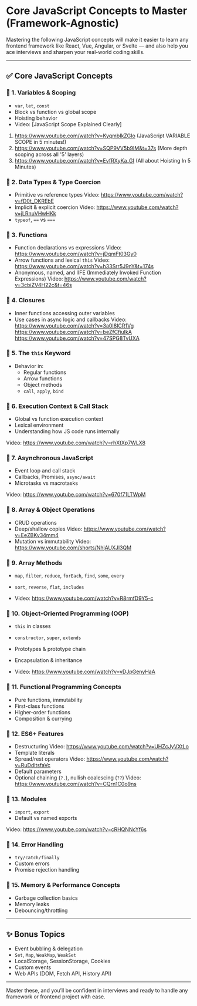 # Core JavaScript Concepts to Master (Framework-Agnostic)

Mastering the following JavaScript concepts will make it easier to learn any frontend framework like React, Vue, Angular, or Svelte — and also help you ace interviews and sharpen your real-world coding skills.

---

## ✅ Core JavaScript Concepts

### 🧠 1. Variables & Scoping
- `var`, `let`, `const`
- Block vs function vs global scope
- Hoisting behavior
- Video: [JavaScript Scope Explained Clearly]

1. https://www.youtube.com/watch?v=KyqmbIkZGIo (JavaScript VARIABLE SCOPE in 5 minutes!)
2. https://www.youtube.com/watch?v=SQP9VV5b9IM&t=37s (More depth scoping across all '5' layers)
3. https://www.youtube.com/watch?v=EvfRXyKa_GI (All about Hoisting In 5 Minutes)

### 🧠 2. Data Types & Type Coercion
- Primitive vs reference types 
Video: https://www.youtube.com/watch?v=fD0t_DKREbE
- Implicit & explicit coercion 
Video: https://www.youtube.com/watch?v=jLRnuVHwHKk
- `typeof`, `==` vs `===`

### 🧠 3. Functions
- Function declarations vs expressions
Video: https://www.youtube.com/watch?v=jDqmFt03Gy0
- Arrow functions and lexical `this`
Video: https://www.youtube.com/watch?v=h33Srr5J9nY&t=174s
- Anonymous, named, and IIFE (Immediately Invoked Function Expressions)
Video: https://www.youtube.com/watch?v=3cbiZV4H22c&t=46s

### 🧠 4. Closures
- Inner functions accessing outer variables
- Use cases in async logic and callbacks
Video: 
https://www.youtube.com/watch?v=3a0I8ICR1Vg
https://www.youtube.com/watch?v=beZfCfiuIkA
https://www.youtube.com/watch?v=47SPG8TvUXA

### 🧠 5. The `this` Keyword
- Behavior in:
  - Regular functions
  - Arrow functions
  - Object methods
  - `call`, `apply`, `bind`

### 🧠 6. Execution Context & Call Stack
- Global vs function execution context
- Lexical environment
- Understanding how JS code runs internally

Video: https://www.youtube.com/watch?v=rhXtXp7WLX8

### 🧠 7. Asynchronous JavaScript
- Event loop and call stack
- Callbacks, Promises, `async/await`
- Microtasks vs macrotasks

Video: https://www.youtube.com/watch?v=670f71LTWpM

### 🧠 8. Array & Object Operations
- CRUD operations
- Deep/shallow copies
Video:  https://www.youtube.com/watch?v=EeZBKv34mm4
- Mutation vs immutability
Video: https://www.youtube.com/shorts/NhjAUXJl3QM

### 🧠 9. Array Methods
- `map`, `filter`, `reduce`, `forEach`, `find`, `some`, `every`
- `sort`, `reverse`, `flat`, `includes`

- Video: https://www.youtube.com/watch?v=R8rmfD9Y5-c

### 🧠 10. Object-Oriented Programming (OOP)
- `this` in classes
- `constructor`, `super`, `extends`
- Prototypes & prototype chain
- Encapsulation & inheritance

- Video: https://www.youtube.com/watch?v=vDJpGenyHaA

### 🧠 11. Functional Programming Concepts
- Pure functions, immutability
- First-class functions
- Higher-order functions
- Composition & currying

### 🧠 12. ES6+ Features
- Destructuring
  Video:  https://www.youtube.com/watch?v=UHZcJyVXtLo
- Template literals
- Spread/rest operators
  Video:  https://www.youtube.com/watch?v=RuDdltsfaVc
- Default parameters
- Optional chaining (`?.`), nullish coalescing (`??`)
  Video: https://www.youtube.com/watch?v=CQrn1C0o9ns


### 🧠 13. Modules
- `import`, `export`
- Default vs named exports

Video: https://www.youtube.com/watch?v=cRHQNNcYf6s

### 🧠 14. Error Handling
- `try/catch/finally`
- Custom errors
- Promise rejection handling

### 🧠 15. Memory & Performance Concepts
- Garbage collection basics
- Memory leaks
- Debouncing/throttling

---

## ✨ Bonus Topics
- Event bubbling & delegation
- `Set`, `Map`, `WeakMap`, `WeakSet`
- LocalStorage, SessionStorage, Cookies
- Custom events
- Web APIs (DOM, Fetch API, History API)

---

Master these, and you’ll be confident in interviews and ready to handle any framework or frontend project with ease.
